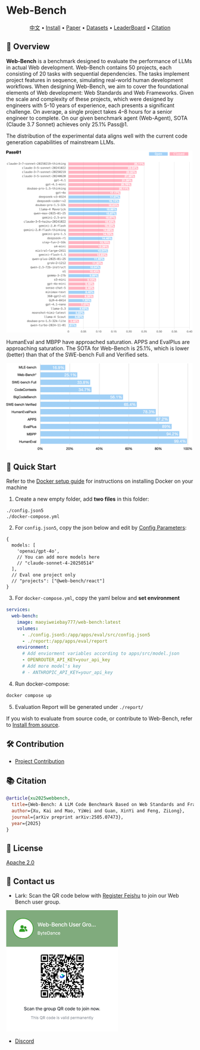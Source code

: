 # Web-Bench

<p align="center">
    <a href="./README.zh_CN.md">中文</a> •
    <a href="#-installation">Install</a> •
    <a href="https://arxiv.org/abs/2505.07473">Paper</a> •
    <a href="https://huggingface.co/datasets/bytedance-research/Web-Bench">Datasets</a> •
    <a href="https://huggingface.co/spaces/bytedance-research/Web-Bench-Leaderboard">LeaderBoard</a> •
    <a href="#-citation">Citation</a>
</p>

## 📖 Overview

**Web-Bench** is a benchmark designed to evaluate the performance of LLMs in actual Web development. Web-Bench contains 50 projects, each consisting of 20 tasks with sequential dependencies. The tasks implement project features in sequence, simulating real-world human development workflows. When designing Web-Bench, we aim to cover the foundational elements of Web development: Web Standards and Web Frameworks. Given the scale and complexity of these projects, which were designed by engineers with 5-10 years of experience, each presents a significant challenge. On average, a single project takes 4–8 hours for a senior engineer to complete. On our given benchmark agent (Web-Agent), SOTA (Claude 3.7 Sonnet) achieves only 25.1\% Pass@1.

The distribution of the experimental data aligns well with the current code generation capabilities of mainstream LLMs.

<img width="500" alt="pass@1" src="./docs/assets/pass-1.png" />

HumanEval and MBPP have approached saturation. APPS and EvalPlus are approaching saturation. The SOTA for Web-Bench is 25.1\%, which is lower (better) than that of the SWE-bench Full and Verified sets.

<img width="500" alt="SOTAs" src="./docs/assets/sotas.png" />

## 🚀 Quick Start

Refer to the [Docker setup guide](https://docs.docker.com/engine/install/) for instructions on installing Docker on your machine

1. Create a new empty folder, add **two files** in this folder:

```
./config.json5
./docker-compose.yml
```

2. For `config.json5`, copy the json below and edit by [Config Parameters](https://github.com/bytedance/web-bench/wiki/Config-Parameters):

```json5
{
  models: [
    'openai/gpt-4o',
    // You can add more models here
    // "claude-sonnet-4-20250514"
  ],
  // Eval one project only
  // "projects": ["@web-bench/react"]
}
```

3. For `docker-compose.yml`, copy the yaml below and **set environment**

```yaml
services:
  web-bench:
    image: maoyiweiebay777/web-bench:latest
    volumes:
      - ./config.json5:/app/apps/eval/src/config.json5
      - ./report:/app/apps/eval/report
    environment:
      # Add enviorment variables according to apps/src/model.json
      - OPENROUTER_API_KEY=your_api_key
      # Add more model's key
      # - ANTHROPIC_API_KEY=your_api_key
```

4. Run docker-compose:

```bash
docker compose up
```

5. Evaluation Report will be generated under `./report/`

If you wish to evaluate from source code, or contribute to Web-Bench, refer to [Install from source](https://github.com/bytedance/web-bench/wiki/Installation).

## **🛠️** Contribution

- [Project Contribution](https://github.com/bytedance/web-bench/wiki/Project-Contribution)

## **📚** Citation

```bibtex
@article{xu2025webbench,
  title={Web-Bench: A LLM Code Benchmark Based on Web Standards and Frameworks},
  author={Xu, Kai and Mao, YiWei and Guan, XinYi and Feng, ZiLong},
  journal={arXiv preprint arXiv:2505.07473},
  year={2025}
}
```

## **📄** License

[Apache 2.0](./LICENSE.md)

## **🌟** Contact us

- Lark: Scan the QR code below with [Register Feishu](https://www.feishu.cn/en/) to join our Web Bench user group.

<img width="300" alt="pass@1" src="./docs/assets/lark-group-qr-code.png" />

- [Discord](https://discord.com/channels/1384111402653978645/1384111403098443838)
